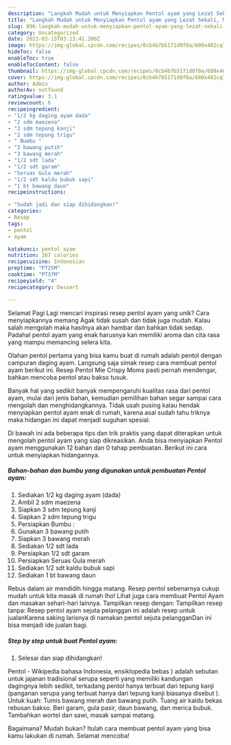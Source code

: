 ```yaml
---
description: "Langkah Mudah untuk Menyiapkan Pentol ayam yang Lezat Sekali, Mantap"
title: "Langkah Mudah untuk Menyiapkan Pentol ayam yang Lezat Sekali, Mantap"
slug: 896-langkah-mudah-untuk-menyiapkan-pentol-ayam-yang-lezat-sekali-mantap
category: Uncategorized
date: 2023-03-15T03:13:41.200Z
image: https://img-global.cpcdn.com/recipes/0cb4b7b5171d0f0a/680x482cq70/pentol-ayam-foto-resep-utama.jpg
hideToc: false
enableToc: true
enableTocContent: false
thumbnail: https://img-global.cpcdn.com/recipes/0cb4b7b5171d0f0a/680x482cq70/pentol-ayam-foto-resep-utama.jpg
cover: https://img-global.cpcdn.com/recipes/0cb4b7b5171d0f0a/680x482cq70/pentol-ayam-foto-resep-utama.jpg
author: Admin
authorAv: notfound
ratingvalue: 3.1
reviewcount: 6
recipeingredient:
- "1/2 kg daging ayam dada"
- "2 sdm maezena"
- "3 sdm tepung kanji"
- "2 sdm tepung trigu"
- " Bumbu "
- "3 bawang putih"
- "3 bawang merah"
- "1/2 sdt lada"
- "1/2 sdt garam"
- "Seruas Gula merah"
- "1/2 sdt kaldu bubuk sapi"
- "1 bt bawang daun"
recipeinstructions:

- "Sudah jadi dan siap dihidangkan!"
categories:
- Resep
tags:
- pentol
- ayam

katakunci: pentol ayam 
nutrition: 167 calories
recipecuisine: Indonesian
preptime: "PT25M"
cooktime: "PT37M"
recipeyield: "4"
recipecategory: Dessert

---
```



Selamat Pagi Lagi mencari inspirasi resep pentol ayam yang unik? Cara menyiapkannya memang Agak tidak susah dan tidak juga mudah. Kalau salah mengolah maka hasilnya akan hambar dan bahkan tidak sedap. Padahal pentol ayam yang enak harusnya kan memiliki aroma dan cita rasa yang mampu memancing selera kita.


Olahan pentol pertama yang bisa kamu buat di rumah adalah pentol dengan campuran daging ayam. Langsung saja simak resep cara membuat pentol ayam berikut ini. Resep Pentol Mie Crispy Moms pasti pernah mendengar, bahkan mencoba pentol atau bakso tusuk.

Banyak hal yang sedikit banyak mempengaruhi kualitas rasa dari pentol ayam, mulai dari jenis bahan, kemudian pemilihan bahan segar sampai cara mengolah dan menghidangkannya. Tidak usah pusing kalau hendak menyiapkan pentol ayam enak di rumah, karena asal sudah tahu triknya maka hidangan ini dapat menjadi suguhan spesial.


Di bawah ini ada beberapa tips dan trik praktis yang dapat diterapkan untuk mengolah pentol ayam yang siap dikreasikan. Anda bisa menyiapkan Pentol ayam menggunakan 12 bahan dan 0 tahap pembuatan. Berikut ini cara untuk menyiapkan hidangannya.

<!--inarticleads1-->

##### Bahan-bahan dan bumbu yang digunakan untuk pembuatan Pentol ayam:

1. Sediakan 1/2 kg daging ayam (dada)
1. Ambil 2 sdm maezena
1. Siapkan 3 sdm tepung kanji
1. Siapkan 2 sdm tepung trigu
1. Persiapkan  Bumbu :
1. Gunakan 3 bawang putih
1. Siapkan 3 bawang merah
1. Sediakan 1/2 sdt lada
1. Persiapkan 1/2 sdt garam
1. Persiapkan Seruas Gula merah
1. Sediakan 1/2 sdt kaldu bubuk sapi
1. Sediakan 1 bt bawang daun


Rebus dalam air mendidih hingga matang. Resep pentol sebenarnya cukup mudah untuk kita masak di rumah lho! Lihat juga cara membuat Pentol Ayam dan masakan sehari-hari lainnya. Tampilkan resep dengan: Tampilkan resep tanpa: Resep pentol ayam sejuta pelanggan ini adalah resep untuk jualanKarena saking larisnya di namakan pentol sejuta pelangganDan ini bisa menjadi ide jualan bagi. 

<!--inarticleads2-->

##### Step by step untuk buat Pentol ayam:


1. Selesai dan siap dihidangkan!

Pentol - Wikipedia bahasa Indonesia, ensiklopedia bebas ) adalah sebutan untuk jajanan tradisional serupa seperti yang memiliki kandungan dagingnya lebih sedikit, terkadang pentol hanya terbuat dari tepung kanji (panganan serupa yang terbuat hanya dari tepung kanji biasanya disebut ). Untuk kuah: Tumis bawang merah dan bawang putih. Tuang air kaldu bekas rebusan bakso. Beri garam, gula pasir, daun bawang, dan merica bubuk. Tambahkan wortel dan sawi, masak sampai matang. 

Bagaimana? Mudah bukan? Itulah cara membuat pentol ayam yang bisa kamu lakukan di rumah. Selamat mencoba!

